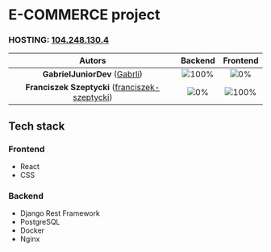 # E-COMMERCE project

### HOSTING: [104.248.130.4](http://104.248.130.4)

| Autors | Backend | Frontend |
| :---: | :---: | :---: |
| **GabrielJuniorDev** ([Gabrli](https://github.com/Gabrli))  | ![100%](https://progress-bar.dev/100)  | ![0%](https://progress-bar.dev/0)  |
| **Franciszek Szeptycki** ([franciszek-szeptycki](https://github.com/franciszek-szeptycki))  | ![0%](https://progress-bar.dev/0)  | ![100%](https://progress-bar.dev/100)  |


## Tech stack
### Frontend
 - React
 - CSS
### Backend
 - Django Rest Framework
 - PostgreSQL
 - Docker
 - Nginx
